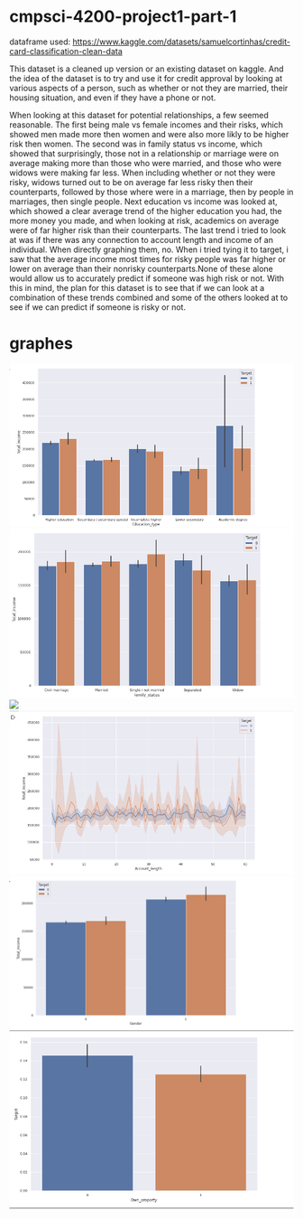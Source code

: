 # cmpsci-4200-project1-part-1
dataframe used: https://www.kaggle.com/datasets/samuelcortinhas/credit-card-classification-clean-data

This dataset is a cleaned up version or an existing dataset on kaggle. And the idea of the dataset is to try and use it for credit approval by looking at various aspects of a person, such as whether or not they are married, their housing situation, and even if they have a phone or not.

When looking at this dataset for potential relationships, a few seemed reasonable. The first being male vs female incomes and their risks, which showed men made more then women and were also more likly to be higher risk then women. The second was in family status vs income, which showed that surprisingly, those not in a relationship or marriage were on average making more than those who were married, and those who were widows were making far less. When including whether or not they were risky, widows turned out to be on average far less risky then their counterparts, followed by those where were in a marriage, then by people in marriages, then single people.  Next education vs income was looked at, which showed a clear average trend of the higher education you had, the more money you made, and when looking at risk,  academics on average were of far higher risk than their counterparts. The last trend i tried to look at was if there was any connection to account length and income of an individual. When directly graphing them, no. When i tried tying it to target, i saw that the average income most times for risky people was far higher or lower on average than their nonrisky counterparts.None of these alone would allow us to accurately predict if someone was high risk or not. With this in mind, the plan for this dataset is to see that if we can look at a combination of these trends combined and some of the others looked at to see if we can predict if someone is risky or not.

# graphes

![](/educationvs%20incomehuetarget.PNG)
![](/familystatues%20vsincome%20and%20risk.PNG)
![](/efamilystatuesvsriskornot.PNG)
![](/incomevaccountlenhuetarget.PNG)
![](/malevfemale%20incomeandriskvnot.PNG)
![](/owning%20propertyvsnot%20for%20beinghigh%20risk.PNG)
